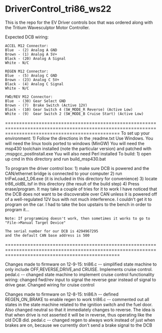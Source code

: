 # DriverControl_tri86_ws22
This is the repo for the EV Driver controls box that was ordered along with the Tritium Wavesculptor Motor Controller.

Expected DCB wiring:

	ACCEL M12 Connector:
	Blue  - (2) Analog A GND
	Brown - (1) Analog A 5V+
	Black - (20) Analog A Signal
	White - N/C

	REGEN M12 Connector:
	Blue  - (5) Analog C GND
	Brown - (23) Analog C 5V+
	Black - (4) Analog C Signal
	White - N/C

	FWD/REV M12 Connector:
	Blue  - (30) Gear Select GND
	Brown - (7)  Brake Switch (Active 12V)
	Black - (10) Gear Switch 4 (SW_MODE_R Reverse) (Active Low)
	White - (9)  Gear Switch 2 (SW_MODE_B Cruise Start) (Active Low)




=====================================================================================================================================================
To set up your environment:
	1) Follow the directions in the ;readme.txt
			Use Windows. You will need the linux tools ported to windows (MinGW)
			You will need the msp430 toolchain installed (note the particular version) and patched with ;mspgcc_postInstall.exe
			Yuu will also need Perl installed
To build:
	1) open up cmd in this directory and run build_msp430.bat
	
To program the driver control box:
	1) make sure DCB is powered and the CAN/ethernet bridge is connected to your computer
	2) run triFwLoad_1_06.exe (it is included in this directory for convenience)
	3) locate tr86_oldBL.tsf in this directory (the result of the build step)
	4) Press erase/program. It may take a couple of tries for it to work
		I have noticed that the DCB does not want to be discoverable over CAN unless it is powered off of a well-regulated
		12V bus with not much interference. I couldn't get it to program on the car. I had to take the box upstairs to the bench in order to program it...
		
	Note: If programming doesn't work, then sometimes it works to go to "File->Manual Target Device"
	
	The serial number for our DCB is 4294967295
	and the default CAN base address is 500
=====================================================================================================================================================

	
	
Changes made to firmware on 12-9-15:
	tri86.c -- simplified state machine to only include OFF,REVERSE,DRIVE,and CRUISE. Implements cruise control. 
	pedal.c -- changed state machine to implement cruise control functionality
	wiring: changed fwd/rev input to signal the reverse gear instead of signal to drive gear. Changed wiring for cruise control
	
Changes made to firmware on 12-8-15:
	tri86.h -- defined REGEN_ON_BRAKE to enable regen to work
	tri86.c -- commented out all states in the state machine related to the 
				ignition switch and the fuel door. Also changed neutral so
				that it immediately changes to reverse. The idea is that when drive is not
				asserted it will be in reverse, thus operating like the old DCB did.
	pedal.c -- changed regen to always work instead of just when brakes are on, because we currently don't
				send a brake signal to the DCB
	
	

